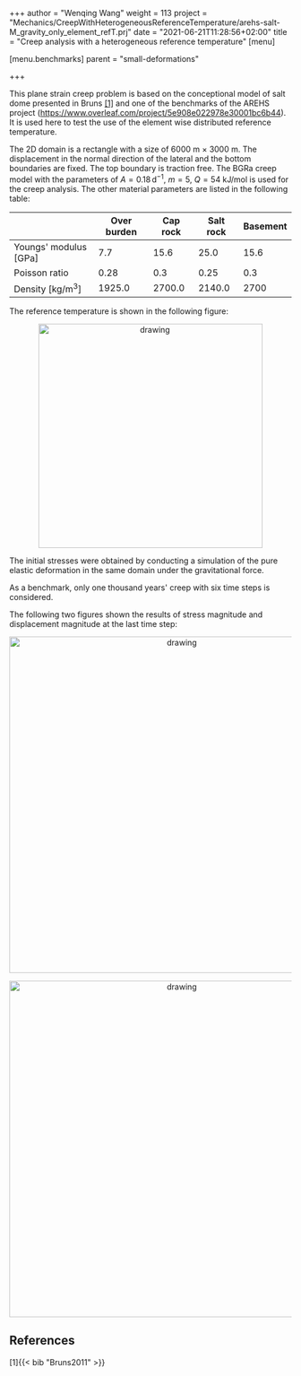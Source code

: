 +++
author = "Wenqing Wang"
weight = 113
project = "Mechanics/CreepWithHeterogeneousReferenceTemperature/arehs-salt-M_gravity_only_element_refT.prj"
date = "2021-06-21T11:28:56+02:00"
title = "Creep analysis with a heterogeneous reference temperature"
[menu]

  [menu.benchmarks]
    parent = "small-deformations"

+++

This plane strain creep problem is based on the conceptional model of salt dome presented
  in Bruns [[1]](#1) and one of the benchmarks of the AREHS project
 (https://www.overleaf.com/project/5e908e022978e30001bc6b44).
 It is used here to test the use of the element wise distributed
 reference temperature.

The 2D domain is a rectangle with a size of 6000 m $\times$ 3000 m. The
 displacement in the normal direction of the lateral and the bottom boundaries are fixed.
The top boundary is traction free.
The BGRa creep model with the parameters of  $A=0.18\, \mbox{d}^{-1}$,
$m=5$, $Q=54 \mbox{ kJ/mol}$ is used for the creep analysis.
The other material parameters are listed in the following table:

|   | Over burden  | Cap rock  | Salt rock  | Basement  |
|---|---|---|---|---|
|  Youngs' modulus [GPa]|   7.7| 15.6  |  25.0 | 15.6  |
|  Poisson ratio | 0.28  | 0.3  |  0.25 |   0.3|
|  Density [kg/m$^3$]| 1925.0  | 2700.0  | 2140.0  |2700   |

The reference temperature is shown in the following figure:
<p align="center">
<img  src="../arehs-salt-T_elements.png" alt="drawing" width="400"/>
</p>
The initial stresses were obtained by conducting a simulation of the pure elastic
deformation in the same domain under the gravitational force.

As a benchmark, only one thousand years' creep with  six time steps is considered.

The following two figures shown the results of stress magnitude and displacement
magnitude at the last time step:
<p align="center">
<img  src="../arehs_saltdome_creep_S.png" alt="drawing" width="600"/>
</p>
<p align="center">
<img  src="../arehs_saltdome_creep_u.png" alt="drawing" width="600"/>
</p>

## References

<a id="1">[1]</a>{{< bib "Bruns2011" >}}